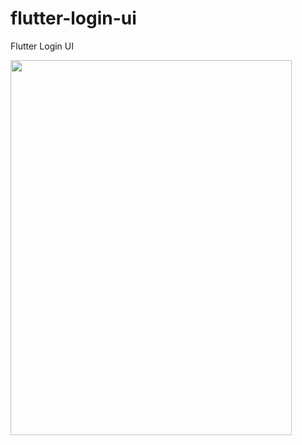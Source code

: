# flutter-login-ui
Flutter Login UI 

<img src="https://user-images.githubusercontent.com/63910744/125831669-d753d16b-6ce7-4520-8e71-1a74655bfed5.gif" width="450" height="600"/>
